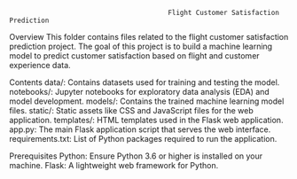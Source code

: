  
                                            Flight Customer Satisfaction Prediction


Overview
          This folder contains files related to the flight customer satisfaction prediction project. The goal of this project is to build a machine learning model to 
          predict customer satisfaction based on flight and customer experience data.

Contents
         data/: Contains datasets used for training and testing the model.
         notebooks/: Jupyter notebooks for exploratory data analysis (EDA) and model development.
         models/: Contains the trained machine learning model files.
         static/: Static assets like CSS and JavaScript files for the web application.
         templates/: HTML templates used in the Flask web application.
         app.py: The main Flask application script that serves the web interface.
        requirements.txt: List of Python packages required to run the application.


Prerequisites
          Python: Ensure Python 3.6 or higher is installed on your machine.
          Flask: A lightweight web framework for Python.
